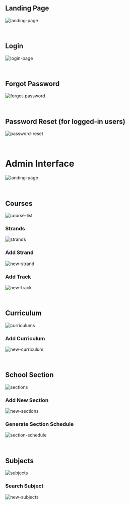 ## Landing Page

![landing-page](./Docu-imgs/landing-page.png)

<br>

## Login

![login-page](./Docu-imgs/login-page.png)

<br>

## Forgot Password

![forgot-password](./Docu-imgs/forgot-password.png)

<br>

## Password Reset (for logged-in users)

![password-reset](./Docu-imgs/Password-reset.png)

<br>

# Admin Interface

![landing-page](./Docu-imgs/Admin/landing-page.png)

<br>

## Courses

![course-list](./Docu-imgs/Admin/Course/Course-list.png)

### Strands

![strands](./Docu-imgs/Admin/Course/Course-strands.png)

### Add Strand

![new-strand](./Docu-imgs/Admin/Course/Course-new-strand-form.png)

### Add Track

![new-track](./Docu-imgs/Admin/Course/Course-new-track-form.png)

<br>

## Curriculum

![curriculums](./Docu-imgs/Admin/Curriculum/Curriculum-lists.png)

### Add Curriculum

![new-curriculum](./Docu-imgs/Admin/Curriculum/Curriculum-new.png)

<br>

## School Section

![sections](./Docu-imgs/Admin/Section/Sections.png)

### Add New Section

![new-sections](./Docu-imgs/Admin/Section/Section-new.png)

### Generate Section Schedule

![section-schedule](./Docu-imgs/Admin/Section/Section-new-schedule.png)

<br>

## Subjects

![subjects](./Docu-imgs/Admin/Subjects/Subjects.png)

### Search Subject

![new-subjects](./Docu-imgs/Admin/Subjects/Subjects-search.png)
